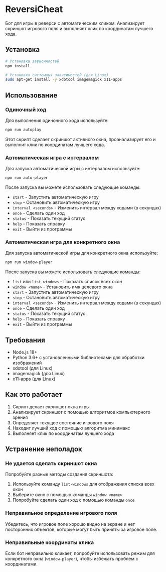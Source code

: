 # ReversiCheat

Бот для игры в реверси с автоматическим кликом. Анализирует скриншот игрового поля и выполняет клик по координатам лучшего хода.

## Установка

```bash
# Установка зависимостей
npm install

# Установка системных зависимостей (для Linux)
sudo apt-get install -y xdotool imagemagick x11-apps
```

## Использование

### Одиночный ход

Для выполнения одиночного хода используйте:

```bash
npm run autoplay
```

Этот скрипт сделает скриншот активного окна, проанализирует его и выполнит клик по координатам лучшего хода.

### Автоматическая игра с интервалом

Для запуска автоматической игры с интервалом используйте:

```bash
npm run auto-player
```

После запуска вы можете использовать следующие команды:

- `start` - Запустить автоматическую игру
- `stop` - Остановить автоматическую игру
- `interval <seconds>` - Изменить интервал между ходами (в секундах)
- `once` - Сделать один ход
- `status` - Показать текущий статус
- `help` - Показать справку
- `exit` - Выйти из программы

### Автоматическая игра для конкретного окна

Для запуска автоматической игры для конкретного окна используйте:

```bash
npm run window-player
```

После запуска вы можете использовать следующие команды:

- `list` или `list-windows` - Показать список всех окон
- `window <name>` - Установить имя целевого окна
- `start` - Запустить автоматическую игру
- `stop` - Остановить автоматическую игру
- `interval <seconds>` - Изменить интервал между ходами (в секундах)
- `once` - Сделать один ход
- `status` - Показать текущий статус
- `help` - Показать справку
- `exit` - Выйти из программы

## Требования

- Node.js 18+
- Python 3.6+ с установленными библиотеками для обработки изображений
- xdotool (для Linux)
- imagemagick (для Linux)
- x11-apps (для Linux)

## Как это работает

1. Скрипт делает скриншот окна игры
2. Анализирует скриншот с помощью алгоритмов компьютерного зрения
3. Определяет текущее состояние игрового поля
4. Находит лучший ход с помощью алгоритма минимакс
5. Выполняет клик по координатам лучшего хода

## Устранение неполадок

### Не удается сделать скриншот окна

Попробуйте разные методы создания скриншота:

1. Используйте команду `list-windows` для отображения списка всех окон
2. Выберите окно с помощью команды `window <name>`
3. Попробуйте сделать один ход с помощью команды `once`

### Неправильное определение игрового поля

Убедитесь, что игровое поле хорошо видно на экране и нет посторонних объектов, которые могут быть приняты за игровое поле.

### Неправильные координаты клика

Если бот неправильно кликает, попробуйте использовать режим для конкретного окна (`window-player`), чтобы избежать проблем с координатами.
